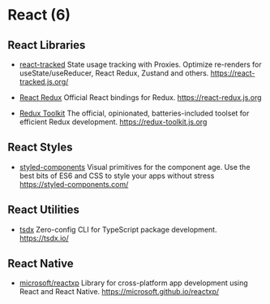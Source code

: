 # React (6)

## React Libraries

- [react-tracked](https://github.com/dai-shi/react-tracked)
  State usage tracking with Proxies. Optimize re-renders for useState/useReducer, React Redux, Zustand and others. <https://react-tracked.js.org/>

- [React Redux](https://github.com/reduxjs/react-redux)
  Official React bindings for Redux. <https://react-redux.js.org>

- [Redux Toolkit](https://github.com/reduxjs/redux-toolkit)
  The official, opinionated, batteries-included toolset for efficient Redux development. <https://redux-toolkit.js.org>

## React Styles

- [styled-components](https://github.com/styled-components/styled-components)
  Visual primitives for the component age. Use the best bits of ES6 and CSS to style your apps without stress <https://styled-components.com/>

## React Utilities

- [tsdx](https://github.com/formium/tsdx)
  Zero-config CLI for TypeScript package development. <https://tsdx.io/>

## React Native

- [microsoft/reactxp](https://github.com/microsoft/reactxp)
  Library for cross-platform app development using React and React Native. <https://microsoft.github.io/reactxp/>
